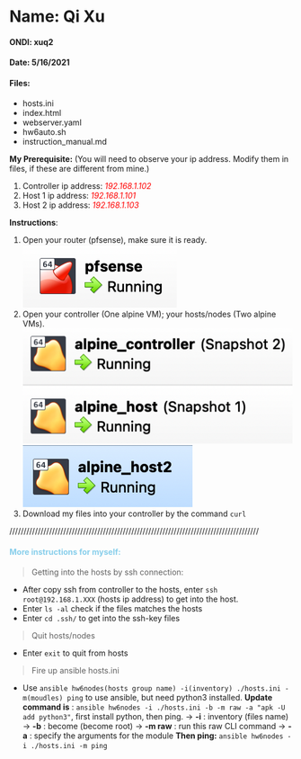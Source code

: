 # Name: Qi Xu
#### ONDI: xuq2
#### Date: 5/16/2021

#### Files: 
- hosts.ini
- index.html
- webserver.yaml 
- hw6auto.sh
- instruction_manual.md

**My Prerequisite:**
(You will need to observe your ip address. Modify them in files, if these are different from mine.)
1. Controller ip address: <em style="color:red">192.168.1.102</em>
2. Host 1 ip address: <em style="color:red">192.168.1.101</em>
3. Host 2 ip address: <em style="color:red">192.168.1.103</em>

**Instructions**: 
1. Open your router (pfsense), make sure it is ready. ![image](/imgaes/router.png)
2. Open your controller (One alpine VM); your hosts/nodes (Two alpine VMs).
 ![image](/imgaes/host.png)![image](/imgaes/host2.png)
3. Download my files into your controller by the command `curl `



////////////////////////////////////////////////////////////////////////////////////////
<h4 style="color:skyblue">More instructions for myself:</h4>

> Getting into the hosts by ssh connection:
- After copy ssh from controller to the hosts, enter `ssh root@192.168.1.XXX` (hosts ip address) to get into the host.
- Enter `ls -al` check if the files matches the hosts
- Enter `cd .ssh/` to get into the ssh-key files
> Quit hosts/nodes
- Enter `exit` to quit from hosts
> Fire up ansible hosts.ini
- Use `ansible hw6nodes(hosts group name) -i(inventory) ./hosts.ini -m(moudles) ping` to use ansible, but need python3 installed. 
**Update command is** : 
`ansible hw6nodes -i ./hosts.ini -b -m raw -a "apk -U add python3"`, first install python, then ping.
-> **-i** : inventory (files name)
-> **-b** : become (become root)
-> **-m raw** : run this raw CLI command
-> **-a** : specify the arguments for the module
**Then ping:**
`ansible hw6nodes -i ./hosts.ini -m ping`